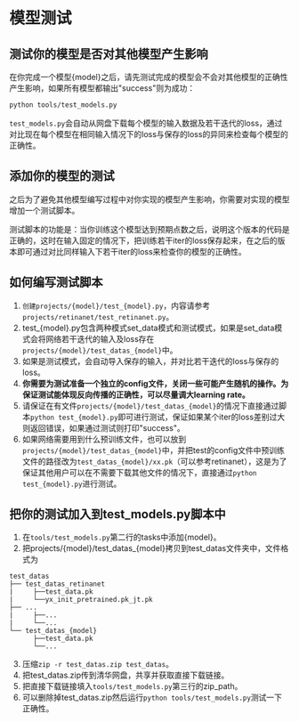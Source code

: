# 模型测试
## 测试你的模型是否对其他模型产生影响
在你完成一个模型{model}之后，请先测试完成的模型会不会对其他模型的正确性产生影响，如果所有模型都输出"success"则为成功：
```sh
python tools/test_models.py
```

`test_models.py`会自动从网盘下载每个模型的输入数据及若干迭代的loss，通过对比现在每个模型在相同输入情况下的loss与保存的loss的异同来检查每个模型的正确性。

## 添加你的模型的测试
之后为了避免其他模型编写过程中对你实现的模型产生影响，你需要对实现的模型增加一个测试脚本。

测试脚本的功能是：当你训练这个模型达到预期点数之后，说明这个版本的代码是正确的，这时在输入固定的情况下，把训练若干iter的loss保存起来，在之后的版本即可通过对比同样输入下若干iter的loss来检查你的模型的正确性。

## 如何编写测试脚本
1. `创建projects/{model}/test_{model}.py`，内容请参考`projects/retinanet/test_retinanet.py`。
2. test_{model}.py包含两种模式set_data模式和测试模式，如果是set_data模式会将网络若干迭代的输入及loss存在`projects/{model}/test_datas_{model}`中。
3. 如果是测试模式，会自动导入保存的输入，并对比若干迭代的loss与保存的loss。
4. <b>你需要为测试准备一个独立的config文件，关闭一些可能产生随机的操作。为保证测试能体现反向传播的正确性，可以尽量调大learning rate。</b>
5. 请保证在有文件`projects/{model}/test_datas_{model}`的情况下直接通过脚本`python test_{model}.py`即可进行测试，保证如果某个iter的loss差别过大则返回错误，如果通过测试则打印"success"。
6. 如果网络需要用到什么预训练文件，也可以放到`projects/{model}/test_datas_{model}`中，并把test的config文件中预训练文件的路径改为`test_datas_{model}/xx.pk`（可以参考retinanet），这是为了保证其他用户可以在不需要下载其他文件的情况下，直接通过`python test_{model}.py`进行测试。

## 把你的测试加入到test_models.py脚本中
1. 在`tools/test_models.py`第二行的tasks中添加{model}。
2. 把projects/{model}/test_datas_{model}拷贝到test_datas文件夹中，文件格式为
```
test_datas
├── test_datas_retinanet
|     ├──test_data.pk
|     └──yx_init_pretrained.pk_jt.pk
├── ...
|     ├──...
|     └──...
└── test_datas_{model}
      ├──test_data.pk
      └──...

```
3. 压缩`zip -r test_datas.zip test_datas`。
4. 把test_datas.zip传到清华网盘，共享并获取直接下载链接。
5. 把直接下载链接填入`tools/test_models.py`第三行的zip_path。
6. 可以删除掉test_datas.zip然后运行`python tools/test_models.py`测试一下正确性。